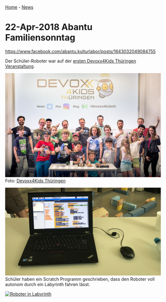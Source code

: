 [Home](../..) - [News](README.md)

# 22-Apr-2018 Abantu Familiensonntag

https://www.facebook.com/abantu.kulturlabor/posts/1643032049084755



Der Schüler-Roboter war auf der [ersten Devoxx4Kids Thüringen Veranstaltung](https://www.meetup.com/jugthde/events/250002237/).

![Gruppenbild](images/2018-04-21_Gruppenbild.jpg)
Foto: [Devoxx4Kids Thüringen](https://twitter.com/Devoxx4KidsTh/status/987843731784175616)

![Scratch](images/2018-04-21_Scratch.jpg)
Schüler haben ein Scratch Programm geschrieben, dass den Roboter voll autonom durch ein Labyrinth fahren lässt.

[![Roboter in Labyrinth](http://img.youtube.com/vi/aE33v_i1N6c/0.jpg)](http://www.youtube.com/watch?v=aE33v_i1N6c)
